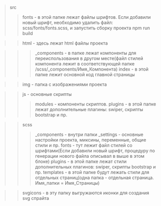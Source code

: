 > src
> > fonts - в этой папке лежат файлы шрифтов. Если добавили новый шрифт, необходимо удалить файл: scss/fonts/fonts.scss, и запустить сборку проекта npm run build

> > html - здесь лежат html файлы проекта

> > > _components - в папке лежат компоненты для переиспользования в другом месте(файл стилей компонента лежит в соответствующей папке /scss/_components/Имя_Компонента)
> > > index - в этой папке лежит основной код главной страницы

> > img - папка с изображениями проекта

> > js - основные скрипты
> > > modules - компоненты скриптов. 
> > > plugins - в этой папке лежат дополнительные плагины: swiper, скрипты bootstrap и пр.

> > scss
> > > _components - внутри папки
> > > _settings - основные настройки проекта, миксины, переменные, общие стили и пр.
> > > fonts - тут лежит файл стилей со шрифтами(Если добавили новый шрифт, процедуру по генерации нового файла описывал в выше в этом блоке)
> > > plugins - в этой папке лежат стили дополнительных плагинов: swiper, скрипты bootstrap и пр.
> > > templates - в этой папке будут лежать стили для отдельных страниц(одна папка - отдельная страница. Имя_папки = Имя_Страницы)

> > svgicons - в эту папку выгружаются иконки для создания svg спрайта
